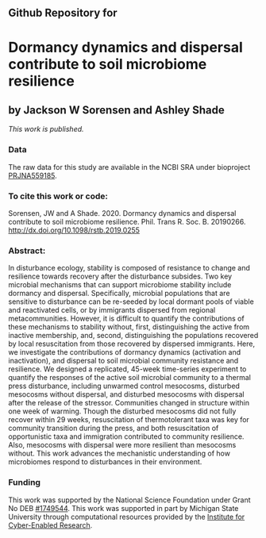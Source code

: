 ## Github Repository for 
# Dormancy dynamics and dispersal contribute to soil microbiome resilience 
## by Jackson W Sorensen and Ashley Shade


<i>This work is published.</i>


### Data
The raw data for this study are available in the NCBI SRA under bioproject [PRJNA559185](https://www.ncbi.nlm.nih.gov/sra/?term=PRJNA559185).


### To cite this work or code:
Sorensen, JW and A Shade. 2020.  Dormancy dynamics and dispersal contribute to soil microbiome resilience. Phil. Trans R. Soc. B. 20190266.  http://dx.doi.org/10.1098/rstb.2019.0255


### Abstract:
In disturbance ecology, stability is composed of resistance to change and resilience towards recovery after the disturbance subsides. Two key microbial mechanisms that can support microbiome stability include dormancy and dispersal. Specifically, microbial populations that are sensitive to disturbance can be re-seeded by local dormant pools of viable and reactivated cells, or by immigrants dispersed from regional metacommunities. However, it is difficult to quantify the contributions of these mechanisms to stability without, first, distinguishing the active from inactive membership, and, second, distinguishing the populations recovered by local resuscitation from those recovered by dispersed immigrants. Here, we investigate the contributions of dormancy dynamics (activation and inactivation), and dispersal to soil microbial community resistance and resilience. We designed a replicated, 45-week time-series experiment to quantify the responses of the active soil microbial community to a thermal press disturbance, including unwarmed control mesocosms, disturbed mesocosms without dispersal, and disturbed mesocosms with dispersal after the release of the stressor. Communities changed in structure within one week of warming. Though the disturbed mesocosms did not fully recover within 29 weeks, resuscitation of thermotolerant taxa was key for community transition during the press, and both resuscitation of opportunistic taxa and immigration contributed to community resilience. Also, mesocosms with dispersal were more resilient than mesocosms without. This work advances the mechanistic understanding of how microbiomes respond to disturbances in their environment. 


### Funding
This work was supported by the National Science Foundation under Grant No DEB [#1749544](https://www.nsf.gov/awardsearch/showAward?AWD_ID=1749544&HistoricalAwards=false). This work was supported in part by Michigan State University through computational resources provided by the [Institute for Cyber-Enabled Research](https://icer.msu.edu/). 
